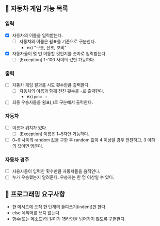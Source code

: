 ## 🚩 자동차 게임 기능 목록 

### 입력
- [x] 자동차의 이름을 입력받는다.
  - [ ] 자동차의 이름은 쉼표를 기준으로 구분한다. 
    - ex) "구름, 산초, 포비"
- [x] 자동차들이 몇 번 이동할 것인지를 숫자로 입력받는다.
  - [ ] [Exception] 1~100 사이의 값만 가능하다.

### 출력
- [ ] 자동차 게임 결과를 시도 횟수만큼 출력한다.
  - [ ] 자동차의 이름과 함께 전진 횟수를 `-`로 출력한다.
    - ex) `pobi : ---`
- [ ] 최종 우승자들을 쉼표(,)로 구분해서 출력한다.

### 자동차
- [ ] 이름과 위치가 있다.
  - [ ] [Exception] 이름은 1~5자만 가능하다.
- [ ] 0~9 사이의 random 값을 구한 후 random 값이 4 이상일 경우 전진하고, 3 이하의 값이면 멈춘다.

### 자동차 경주
- [ ] 사용자들이 입력한 횟수만큼 자동차들을 움직인다.
- [ ] 누가 우승했는지 알려준다. 우승자는 한 명 이상일 수 있다.

## 📑 프로그래밍 요구사항
- 한 메서드에 오직 한 단계의 들여쓰기(indent)만 한다.
- else 예약어를 쓰지 않는다.
- 함수(또는 메소드)의 길이가 15라인을 넘어가지 않도록 구현한다.